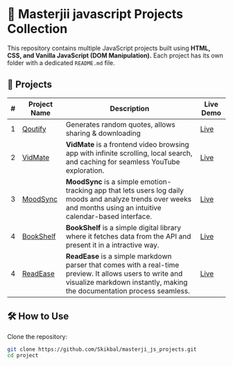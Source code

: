 # 🚀 Masterjii javascript Projects Collection

This repository contains multiple JavaScript projects built using **HTML, CSS, and Vanilla JavaScript (DOM Manipulation).** Each project has its own folder with a dedicated `README.md` file.

## 📌 Projects

| #   | Project Name              | Description                                                                                                                                                                         | Live Demo                                    |
| --- | ------------------------- | ----------------------------------------------------------------------------------------------------------------------------------------------------------------------------------- | -------------------------------------------- |
| 1   | [Qoutify](./Qoutify/)     | Generates random quotes, allows sharing & downloading                                                                                                                               | [Live](https://qoutify.netlify.app/)         |
| 2   | [VidMate](./Vidmate/)     | **VidMate** is a frontend video browsing app with infinite scrolling, local search, and caching for seamless YouTube exploration.                                                   | [Live](https://vid-mate.netlify.app/)        |
| 3   | [MoodSync](./MoodSync/)    | **MoodSync** is a simple emotion-tracking app that lets users log daily moods and analyze trends over weeks and months using an intuitive calendar-based interface.                 | [Live](https://moodsynk.netlify.app/)        |
| 4   | [BookShelf](./BookShelf/) | **BookShelf** is a simple digital library where it fetches data from the API and present it in a intractive way.                                                                    | [Live](https://book-shelf-6cnm.onrender.com) |
| 4   | [ReadEase](./ReadEase/)   | **ReadEase** is a simple markdown parser that comes with a real-time preview. It allows users to write and visualize markdown instantly, making the documentation process seamless. | [Live](https://read-ease.netlify.app/)       |

## 🛠 How to Use

Clone the repository:

```bash
git clone https://github.com/Skikbal/masterji_js_projects.git
cd project
```
